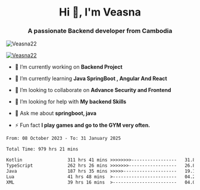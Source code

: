 <h1 align="center">Hi 👋, I'm Veasna</h1>
<h3 align="center">A passionate Backend developer from Cambodia</h3>

<p align="left"> <img src="https://komarev.com/ghpvc/?username=Veasna22&label=Profile%20views&color=0e75b6&style=flat" alt="Veasna22" /> </p>

<p align="left"> <a href="https://github.com/ryo-ma/github-profile-trophy"><img src="https://github-profile-trophy.vercel.app/?username=veasna22&theme=dracula" alt="Veasna22" /></a> </p>

- 🔭 I’m currently working on **Backend Project**

- 🌱 I’m currently learning **Java SpringBoot , Angular And React**

- 👯 I’m looking to collaborate on **Advance Security and Frontend**

- 🤝 I’m looking for help with **My backend Skills**

- 💬 Ask me about **springboot, java**

- ⚡ Fun fact **I play games and go to the GYM very often.**

<!--START_SECTION:waka-->

```txt
From: 08 October 2023 - To: 31 January 2025

Total Time: 979 hrs 21 mins

Kotlin                 311 hrs 41 mins >>>>>>>>-----------------   31.83 %
TypeScript             262 hrs 26 mins >>>>>>>------------------   26.80 %
Java                   187 hrs 35 mins >>>>>--------------------   19.15 %
Lua                    41 hrs 48 mins  >------------------------   04.27 %
XML                    39 hrs 16 mins  >------------------------   04.01 %
```

<!--END_SECTION:waka-->
